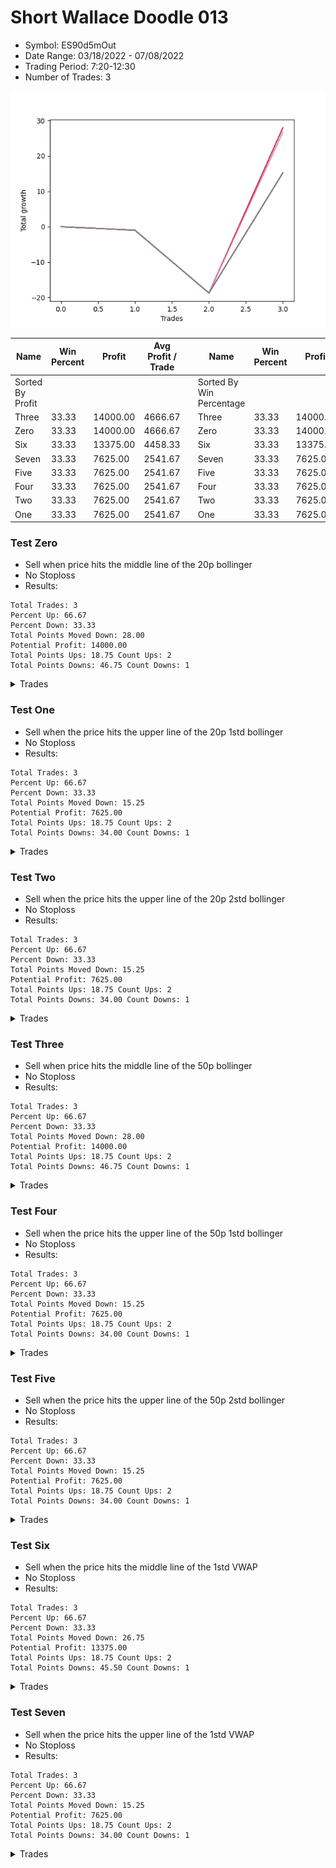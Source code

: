 # Short Wallace Doodle 013 
- Symbol: ES90d5mOut
- Date Range: 03/18/2022 - 07/08/2022
- Trading Period: 7:20-12:30
- Number of Trades: 3

![Plot](ShortWallaceDoodle013ES90d5mOut.png)

| Name | Win Percent | Profit | Avg Profit / Trade |     | Name | Win Percent | Profit | Avg Profit / Trade |
| ---- | ----------- | ------ | ------------------ | --- | ---- | ----------- | ------ | ------------------ |
| Sorted By <br> Profit | | | | | Sorted By <br> Win Percentage ||||
| Three | 33.33 | 14000.00 | 4666.67 |     | Three | 33.33 | 14000.00 | 4666.67 |
| Zero | 33.33 | 14000.00 | 4666.67 |     | Zero | 33.33 | 14000.00 | 4666.67 |
| Six | 33.33 | 13375.00 | 4458.33 |     | Six | 33.33 | 13375.00 | 4458.33 |
| Seven | 33.33 | 7625.00 | 2541.67 |     | Seven | 33.33 | 7625.00 | 2541.67 |
| Five | 33.33 | 7625.00 | 2541.67 |     | Five | 33.33 | 7625.00 | 2541.67 |
| Four | 33.33 | 7625.00 | 2541.67 |     | Four | 33.33 | 7625.00 | 2541.67 |
| Two | 33.33 | 7625.00 | 2541.67 |     | Two | 33.33 | 7625.00 | 2541.67 |
| One | 33.33 | 7625.00 | 2541.67 |     | One | 33.33 | 7625.00 | 2541.67 |

### Test Zero
* Sell when price hits the middle line of the 20p bollinger
* No Stoploss
* Results:
```
Total Trades: 3
Percent Up: 66.67
Percent Down: 33.33
Total Points Moved Down: 28.00
Potential Profit: 14000.00
Total Points Ups: 18.75 Count Ups: 2
Total Points Downs: 46.75 Count Downs: 1
```

<details><summary>Trades</summary>

<code>In: 2022-03-28 12:00:00		Out: 2022-03-28 12:30:55		Total Position Time: 30:55		Total Move Down: -1.00		Total to Date: -1.00</code> <br />
<code>In: 2022-05-25 11:35:00		Out: 2022-05-25 12:05:55		Total Position Time: 30:55		Total Move Down: -17.75		Total to Date: -18.75</code> <br />
<code>In: 2022-06-15 11:45:00		Out: 2022-06-15 11:58:05		Total Position Time: 13:05		Total Move Down: 46.75		Total to Date: 28.00</code> <br />


</details>

### Test One
* Sell when the price hits the upper line of the 20p 1std bollinger
* No Stoploss
* Results:
```
Total Trades: 3
Percent Up: 66.67
Percent Down: 33.33
Total Points Moved Down: 15.25
Potential Profit: 7625.00
Total Points Ups: 18.75 Count Ups: 2
Total Points Downs: 34.00 Count Downs: 1
```

<details><summary>Trades</summary>

<code>In: 2022-03-28 12:00:00		Out: 2022-03-28 12:30:55		Total Position Time: 30:55		Total Move Down: -1.00		Total to Date: -1.00</code> <br />
<code>In: 2022-05-25 11:35:00		Out: 2022-05-25 12:05:55		Total Position Time: 30:55		Total Move Down: -17.75		Total to Date: -18.75</code> <br />
<code>In: 2022-06-15 11:45:00		Out: 2022-06-15 12:15:55		Total Position Time: 30:55		Total Move Down: 34.00		Total to Date: 15.25</code> <br />


</details>

### Test Two
* Sell when the price hits the upper line of the 20p 2std bollinger
* No Stoploss
* Results:
```
Total Trades: 3
Percent Up: 66.67
Percent Down: 33.33
Total Points Moved Down: 15.25
Potential Profit: 7625.00
Total Points Ups: 18.75 Count Ups: 2
Total Points Downs: 34.00 Count Downs: 1
```

<details><summary>Trades</summary>

<code>In: 2022-03-28 12:00:00		Out: 2022-03-28 12:30:55		Total Position Time: 30:55		Total Move Down: -1.00		Total to Date: -1.00</code> <br />
<code>In: 2022-05-25 11:35:00		Out: 2022-05-25 12:05:55		Total Position Time: 30:55		Total Move Down: -17.75		Total to Date: -18.75</code> <br />
<code>In: 2022-06-15 11:45:00		Out: 2022-06-15 12:15:55		Total Position Time: 30:55		Total Move Down: 34.00		Total to Date: 15.25</code> <br />


</details>

### Test Three
* Sell when price hits the middle line of the 50p bollinger
* No Stoploss
* Results:
```
Total Trades: 3
Percent Up: 66.67
Percent Down: 33.33
Total Points Moved Down: 28.00
Potential Profit: 14000.00
Total Points Ups: 18.75 Count Ups: 2
Total Points Downs: 46.75 Count Downs: 1
```

<details><summary>Trades</summary>

<code>In: 2022-03-28 12:00:00		Out: 2022-03-28 12:30:55		Total Position Time: 30:55		Total Move Down: -1.00		Total to Date: -1.00</code> <br />
<code>In: 2022-05-25 11:35:00		Out: 2022-05-25 12:05:55		Total Position Time: 30:55		Total Move Down: -17.75		Total to Date: -18.75</code> <br />
<code>In: 2022-06-15 11:45:00		Out: 2022-06-15 11:58:05		Total Position Time: 13:05		Total Move Down: 46.75		Total to Date: 28.00</code> <br />


</details>

### Test Four
* Sell when the price hits the upper line of the 50p 1std bollinger
* No Stoploss
* Results:
```
Total Trades: 3
Percent Up: 66.67
Percent Down: 33.33
Total Points Moved Down: 15.25
Potential Profit: 7625.00
Total Points Ups: 18.75 Count Ups: 2
Total Points Downs: 34.00 Count Downs: 1
```

<details><summary>Trades</summary>

<code>In: 2022-03-28 12:00:00		Out: 2022-03-28 12:30:55		Total Position Time: 30:55		Total Move Down: -1.00		Total to Date: -1.00</code> <br />
<code>In: 2022-05-25 11:35:00		Out: 2022-05-25 12:05:55		Total Position Time: 30:55		Total Move Down: -17.75		Total to Date: -18.75</code> <br />
<code>In: 2022-06-15 11:45:00		Out: 2022-06-15 12:15:55		Total Position Time: 30:55		Total Move Down: 34.00		Total to Date: 15.25</code> <br />


</details>

### Test Five
* Sell when the price hits the upper line of the 50p 2std bollinger
* No Stoploss
* Results:
```
Total Trades: 3
Percent Up: 66.67
Percent Down: 33.33
Total Points Moved Down: 15.25
Potential Profit: 7625.00
Total Points Ups: 18.75 Count Ups: 2
Total Points Downs: 34.00 Count Downs: 1
```

<details><summary>Trades</summary>

<code>In: 2022-03-28 12:00:00		Out: 2022-03-28 12:30:55		Total Position Time: 30:55		Total Move Down: -1.00		Total to Date: -1.00</code> <br />
<code>In: 2022-05-25 11:35:00		Out: 2022-05-25 12:05:55		Total Position Time: 30:55		Total Move Down: -17.75		Total to Date: -18.75</code> <br />
<code>In: 2022-06-15 11:45:00		Out: 2022-06-15 12:15:55		Total Position Time: 30:55		Total Move Down: 34.00		Total to Date: 15.25</code> <br />


</details>

### Test Six
* Sell when the price hits the middle line of the 1std VWAP
* No Stoploss
* Results:
```
Total Trades: 3
Percent Up: 66.67
Percent Down: 33.33
Total Points Moved Down: 26.75
Potential Profit: 13375.00
Total Points Ups: 18.75 Count Ups: 2
Total Points Downs: 45.50 Count Downs: 1
```

<details><summary>Trades</summary>

<code>In: 2022-03-28 12:00:00		Out: 2022-03-28 12:30:55		Total Position Time: 30:55		Total Move Down: -1.00		Total to Date: -1.00</code> <br />
<code>In: 2022-05-25 11:35:00		Out: 2022-05-25 12:05:55		Total Position Time: 30:55		Total Move Down: -17.75		Total to Date: -18.75</code> <br />
<code>In: 2022-06-15 11:45:00		Out: 2022-06-15 11:57:55		Total Position Time: 12:55		Total Move Down: 45.50		Total to Date: 26.75</code> <br />


</details>

### Test Seven
* Sell when the price hits the upper line of the 1std VWAP
* No Stoploss
* Results:
```
Total Trades: 3
Percent Up: 66.67
Percent Down: 33.33
Total Points Moved Down: 15.25
Potential Profit: 7625.00
Total Points Ups: 18.75 Count Ups: 2
Total Points Downs: 34.00 Count Downs: 1
```

<details><summary>Trades</summary>

<code>In: 2022-03-28 12:00:00		Out: 2022-03-28 12:30:55		Total Position Time: 30:55		Total Move Down: -1.00		Total to Date: -1.00</code> <br />
<code>In: 2022-05-25 11:35:00		Out: 2022-05-25 12:05:55		Total Position Time: 30:55		Total Move Down: -17.75		Total to Date: -18.75</code> <br />
<code>In: 2022-06-15 11:45:00		Out: 2022-06-15 12:15:55		Total Position Time: 30:55		Total Move Down: 34.00		Total to Date: 15.25</code> <br />


</details>